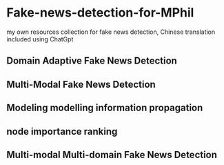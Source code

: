 # Fake-news-detection-for-MPhil
my own resources collection for fake news detection,
Chinese translation included using ChatGpt

## Domain Adaptive Fake News Detection

## Multi-Modal Fake News Detection

## Modeling modelling information propagation

## node importance ranking

## Multi-modal Multi-domain Fake News Detection
